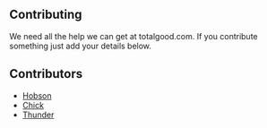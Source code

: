## Contributing

We need all the help we can get at totalgood.com. If you contribute something just add your details below.

## Contributors

<ul>
  <li><a href="mailto:hobs@totalgood.com?Subject=BYO%20Brain%20Workshop" target="_top">Hobson</a></li>
  <li><a href="mailto:chick@thewells.org?Subject=BYO%20Brain%20Slides" target="_top">Chick</a></li>
  <li><a href="mailto:melange.au.bleu@gmail.com?Subject=BYO%20Brain%20Hyperopt%20Talk" target="_top">Thunder</a></li>
</ul>
